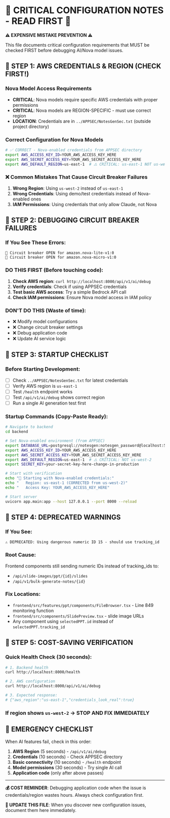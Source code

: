 # 🚨 CRITICAL CONFIGURATION NOTES - READ FIRST 🚨

**⚠️ EXPENSIVE MISTAKE PREVENTION ⚠️**

This file documents critical configuration requirements that MUST be checked FIRST before debugging AI/Nova model issues.

## 🔴 STEP 1: AWS CREDENTIALS & REGION (CHECK FIRST!)

### Nova Model Access Requirements
- **CRITICAL**: Nova models require specific AWS credentials with proper permissions
- **CRITICAL**: Nova models are REGION-SPECIFIC - must use correct region
- **LOCATION**: Credentials are in `../APPSEC/NotesGenSec.txt` (outside project directory)

### Correct Configuration for Nova Models
```bash
# ✅ CORRECT - Nova-enabled credentials from APPSEC directory
export AWS_ACCESS_KEY_ID=YOUR_AWS_ACCESS_KEY_HERE
export AWS_SECRET_ACCESS_KEY=YOUR_AWS_SECRET_ACCESS_KEY_HERE
export AWS_DEFAULT_REGION=us-east-1  # ⚠️ CRITICAL: us-east-1 NOT us-west-2!
```

### ❌ Common Mistakes That Cause Circuit Breaker Failures
1. **Wrong Region**: Using `us-west-2` instead of `us-east-1`
2. **Wrong Credentials**: Using demo/test credentials instead of Nova-enabled ones
3. **IAM Permissions**: Using credentials that only allow Claude, not Nova

## 🔴 STEP 2: DEBUGGING CIRCUIT BREAKER FAILURES

### If You See These Errors:
```
🚫 Circuit breaker OPEN for amazon.nova-lite-v1:0
🚫 Circuit breaker OPEN for amazon.nova-micro-v1:0
```

### DO THIS FIRST (Before touching code):
1. **Check AWS region**: `curl http://localhost:8000/api/v1/ai/debug`
2. **Verify credentials**: Check if using APPSEC credentials
3. **Test basic AWS access**: Try a simple Bedrock API call
4. **Check IAM permissions**: Ensure Nova model access in IAM policy

### DON'T DO THIS (Waste of time):
- ❌ Modify model configurations
- ❌ Change circuit breaker settings  
- ❌ Debug application code
- ❌ Update AI service logic

## 🔴 STEP 3: STARTUP CHECKLIST

### Before Starting Development:
- [ ] Check `../APPSEC/NotesGenSec.txt` for latest credentials
- [ ] Verify AWS region is `us-east-1`
- [ ] Test `/health` endpoint works
- [ ] Test `/api/v1/ai/debug` shows correct region
- [ ] Run a single AI generation test first

### Startup Commands (Copy-Paste Ready):
```bash
# Navigate to backend
cd backend

# Set Nova-enabled environment (from APPSEC)
export DATABASE_URL=postgresql://notesgen:notesgen_password@localhost:5432/notesgen_db
export AWS_ACCESS_KEY_ID=YOUR_AWS_ACCESS_KEY_HERE
export AWS_SECRET_ACCESS_KEY=YOUR_AWS_SECRET_ACCESS_KEY_HERE  
export AWS_DEFAULT_REGION=us-east-1  # ⚠️ CRITICAL: NOT us-west-2
export SECRET_KEY=your-secret-key-here-change-in-production

# Start with verification
echo "🔧 Starting with Nova-enabled credentials:"
echo "   Region: us-east-1 (CORRECTED from us-west-2)"
echo "   Access Key: YOUR_AWS_ACCESS_KEY_HERE"

# Start server
uvicorn app.main:app --host 127.0.0.1 --port 8000 --reload
```

## 🔴 STEP 4: DEPRECATED WARNINGS

### If You See:
```
⚠️ DEPRECATED: Using dangerous numeric ID 15 - should use tracking_id
```

### Root Cause:
Frontend components still sending numeric IDs instead of tracking_ids to:
- `/api/slide-images/ppt/{id}/slides`  
- `/api/v1/bulk-generate-notes/{id}`

### Fix Locations:
- `frontend/src/features/ppt/components/FileBrowser.tsx` - Line 849 monitoring function
- `frontend/src/components/SlidePreview.tsx` - slide image URLs
- Any component using `selectedPPT.id` instead of `selectedPPT.tracking_id`

## 🔴 STEP 5: COST-SAVING VERIFICATION

### Quick Health Check (30 seconds):
```bash
# 1. Backend health
curl http://localhost:8000/health

# 2. AWS configuration  
curl http://localhost:8000/api/v1/ai/debug

# 3. Expected response:
# {"aws_region":"us-east-1","credentials_look_real":true}
```

### If region shows `us-west-2` → STOP AND FIX IMMEDIATELY

## 🔴 EMERGENCY CHECKLIST

When AI features fail, check in this order:

1. **AWS Region** (5 seconds) - `/api/v1/ai/debug`
2. **Credentials** (10 seconds) - Check APPSEC directory  
3. **Basic connectivity** (10 seconds) - `/health` endpoint
4. **Model permissions** (30 seconds) - Try single AI call
5. **Application code** (only after above passes)

---

**💰 COST REMINDER**: Debugging application code when the issue is credentials/region wastes hours. Always check configuration first.

**🔄 UPDATE THIS FILE**: When you discover new configuration issues, document them here immediately. 